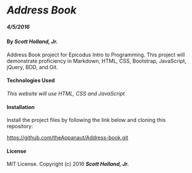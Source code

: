 # _Address Book_

##### _4/5/2016_

#### By _**Scott Holland, Jr.**_

Address Book project for Epicodus Intro to Programming. This project will demonstrate proficiency in Markdown, HTML, CSS, Bootstrap, JavaScript, jQuery, BDD, and Git.


#### Technologies Used

_This website will use HTML, CSS and JavaScript_

#### Installation

Install the project files by following the link below and cloning this repository:

https://github.com/theAppanaut/Address-book.git

#### License

MIT License. Copyright (c) 2016 **_Scott Holland, Jr._**

